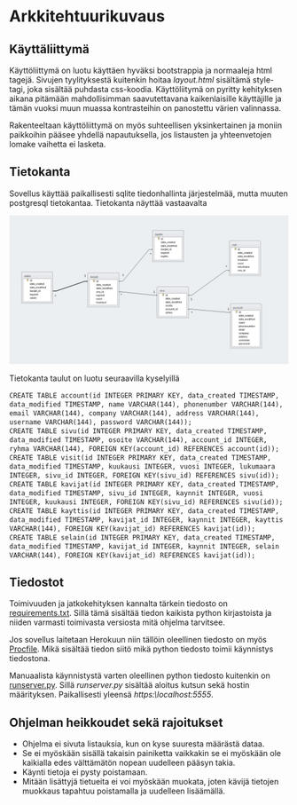 ﻿# Arkkitehtuurikuvaus

## Käyttäliittymä

Käyttöliittymä on luotu käyttäen hyväksi bootstrappia ja normaaleja html tagejä. Sivujen tyylityksestä kuitenkin hoitaa _layout.html_ sisältämä style-tagi, joka sisältää puhdasta css-koodia. Käyttöliitymä on pyritty kehityksen aikana pitämään mahdollisimman saavutettavana kaikenlaisille käyttäjille ja tämän vuoksi muun muassa kontrasteihin on panostettu värien valinnassa. 

Rakenteeltaan käyttöliittymä on myös suhteellisen yksinkertainen ja moniin paikkoihin pääsee yhdellä napautuksella, jos listausten ja yhteenvetojen lomake vaihetta ei lasketa. 

## Tietokanta

Sovellus käyttää paikallisesti sqlite tiedonhallinta järjestelmää, mutta muuten postgresql tietokantaa. Tietokanta näyttää vastaavalta

![tietokantakaavio](kaaviot/tietokantakaavio.jpg)

Tietokanta taulut on luotu seuraavilla kyselyillä

```
CREATE TABLE account(id INTEGER PRIMARY KEY, data_created TIMESTAMP, data_modified TIMESTAMP, name VARCHAR(144), phonenumber VARCHAR(144), email VARCHAR(144), company VARCHAR(144), address VARCHAR(144), username VARCHAR(144), password VARCHAR(144));
CREATE TABLE sivu(id INTEGER PRIMARY KEY, data_created TIMESTAMP, data_modified TIMESTAMP, osoite VARCHAR(144), account_id INTEGER, ryhma VARCHAR(144), FOREIGN KEY(account_id) REFERENCES account(id));
CREATE TABLE visit(id INTEGER PRIMARY KEY, data_created TIMESTAMP, data_modified TIMESTAMP, kuukausi INTEGER, vuosi INTEGER, lukumaara INTEGER, sivu_id INTEGER, FOREIGN KEY(sivu_id) REFERENCES sivu(id));
CREATE TABLE kavijat(id INTEGER PRIMARY KEY, data_created TIMESTAMP, data_modified TIMESTAMP, sivu_id INTEGER, kaynnit INTEGER, vuosi INTEGER, kuukausi INTEGER, FOREIGN KEY(sivu_id) REFERENCES sivu(id));
CREATE TABLE kayttis(id INTEGER PRIMARY KEY, data_created TIMESTAMP, data_modified TIMESTAMP, kavijat_id INTEGER, kaynnit INTEGER, kayttis VARCHAR(144), FOREIGN KEY(kavijat_id) REFERENCES kavijat(id));
CREATE TABLE selain(id INTEGER PRIMARY KEY, data_created TIMESTAMP, data_modified TIMESTAMP, kavijat_id INTEGER, kaynnit INTEGER, selain VARCHAR(144), FOREIGN KEY(kavijat_id) REFERENCES kavijat(id));
```

## Tiedostot

Toimivuuden ja jatkokehityksen kannalta tärkein tiedosto on [requirements.txt](https://github.com/Jhoneagle/TilastointiOhjelma/blob/master/requirements.txt). Sillä tämä sisältää tiedon kaikista python kirjastoista ja niiden varmasti toimivasta versiosta mitä ohjelma tarvitsee.

Jos sovellus laitetaan Herokuun niin tällöin oleellinen tiedosto on myös [Procfile](https://github.com/Jhoneagle/TilastointiOhjelma/blob/master/Procfile). Mikä sisältää tiedon siitö mikä python tiedosto toimii käynnistys tiedostona.

Manuaalista käynnistystä varten oleellinen python tiedosto kuitenkin on [runserver.py](https://github.com/Jhoneagle/TilastointiOhjelma/blob/master/runserver.py). Sillä _runserver.py_ sisältää aloitus kutsun sekä hostin määrityksen. Paikallisesti yleensä _https:\\localhost:5555_.

## Ohjelman heikkoudet sekä rajoitukset

* Ohjelma ei sivuta listauksia, kun on kyse suuresta määrästä dataa.
* Se ei myöskään sisällä takaisin painiketta vaikkakin se ei myöskään ole kaikialla edes välttämätön nopean uudelleen pääsyn takia. 
* Käynti tietoja ei pysty poistamaan.
* Mitään lisättyjä tietueita ei voi myöskään muokata, joten kävijä tietojen muokkaus tapahtuu poistamalla ja uudelleen lisäämällä. 
